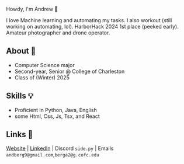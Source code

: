Howdy, I'm Andrew 👋

I love Machine learning and automating my tasks. I also workout (still working on automating, lol). 
HarborHack 2024 1st place (peeked early).
Amateur photographer and drone operator.

## About 🩻
* Computer Science major
* Second-year, Senior @ College of Charleston
* Class of (Winter) 2025

## Skills 💡
* Proficient in Python, Java, English
* some Html, Css, Js, Tsx, and React

## Links 🌴 
[Website](https://andrewpberg.github.io/) | [LinkedIn](https://www.linkedin.com/in/andrew-berg-0822132b2/) | Discord `side.py` | Emails `andberg9@gmail.com`,`berga2@g.cofc.edu`
